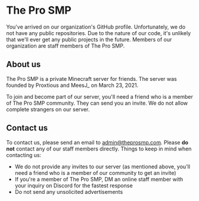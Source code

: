 # The Pro SMP
You've arrived on our organization's GitHub profile. Unfortunately, we do not have any public repositories. Due to the nature of our code, it's unlikely that we'll ever get any public projects in the future.
Members of our organization are staff members of The Pro SMP.

## About us
The Pro SMP is a private Minecraft server for friends. The server was founded by Proxtious and MeesJ_ on March 23, 2021.

To join and become part of our server, you'll need a friend who is a member of The Pro SMP community. They can send you an invite. We do not allow complete strangers on our server.

## Contact us
To contact us, please send an email to [admin@theprosmp.com](mailto:admin@theprosmp.com). Please **do not** contact any of our staff members directly.
Things to keep in mind when contacting us:
- We do not provide any invites to our server (as mentioned above, you'll need a friend who is a member of our community to get an invite)
- If you're a member of The Pro SMP, DM an online staff member with your inquiry on Discord for the fastest response
- Do not send any unsolicited advertisements
